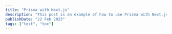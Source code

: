 ```yaml
---
title: "Prisma with Next.js"
description: "This post is an example of how to use Prisma with Next.js"
publishDate: "22 Feb 2023"
tags: ["test", "toc"]
---
```

